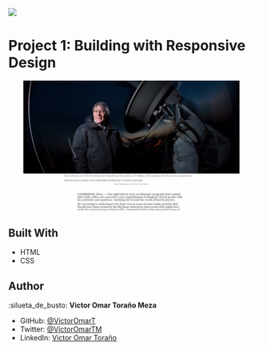 ![](https://img.shields.io/badge/Microverse-blueviolet)
# Project 1: Building with Responsive Design
![screenshot](./app_screenshot.png)

## Built With
- HTML
- CSS
## Author
:silueta_de_busto: **Victor Omar Toraño Meza**
- GitHub: [@VictorOmarT](https://github.com/VictorOmarT)
- Twitter: [@VictorOmarTM](https://twitter.com/VictorOmarTM)
- LinkedIn: [Victor Omar Toraño](https://www.linkedin.com/in/victoromartm/)


